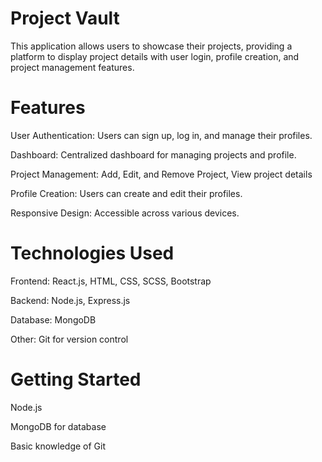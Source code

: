 # Project Vault 
This application allows users to showcase their projects, providing a platform to display project details with user login, profile creation, and project management features.


# Features
User Authentication: Users can sign up, log in, and manage their profiles.

Dashboard: Centralized dashboard for managing projects and profile.

Project Management: Add, Edit, and Remove Project, View project details

Profile Creation: Users can create and edit their profiles.

Responsive Design: Accessible across various devices.

# Technologies Used
Frontend: React.js, HTML, CSS, SCSS, Bootstrap

Backend: Node.js, Express.js

Database: MongoDB

Other: Git for version control

# Getting Started
Node.js 

MongoDB for database

Basic knowledge of Git